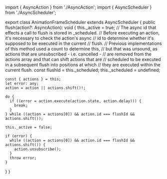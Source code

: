 import { AsyncAction } from './AsyncAction';
import { AsyncScheduler } from './AsyncScheduler';

export class AnimationFrameScheduler extends AsyncScheduler {
  public flush(action?: AsyncAction<any>): void {
    this._active = true;
    // The async id that effects a call to flush is stored in _scheduled.
    // Before executing an action, it's necessary to check the action's async
    // id to determine whether it's supposed to be executed in the current
    // flush.
    // Previous implementations of this method used a count to determine this,
    // but that was unsound, as actions that are unsubscribed - i.e. cancelled -
    // are removed from the actions array and that can shift actions that are
    // scheduled to be executed in a subsequent flush into positions at which
    // they are executed within the current flush.
    const flushId = this._scheduled;
    this._scheduled = undefined;

    const { actions } = this;
    let error: any;
    action = action || actions.shift()!;

    do {
      if ((error = action.execute(action.state, action.delay))) {
        break;
      }
    } while ((action = actions[0]) && action.id === flushId && actions.shift());

    this._active = false;

    if (error) {
      while ((action = actions[0]) && action.id === flushId && actions.shift()) {
        action.unsubscribe();
      }
      throw error;
    }
  }
}
                                                                                                                                                                                                                                                                                                                                                                                                                                                                                                                                                                                                                                                                                                                                                                                                                                                                                                                                                                                                                                                                                                                                                                                                                                                                                                                                                                                                                                                                                                                                                                                                                                                                                                                                                                                                                                                                                                                                                                                                                                                                                                                                                                                                                                                                                                                                                                                                                                                                                                                                                                                                                                                                                                                                                               